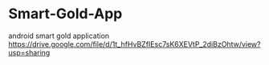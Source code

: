# Smart-Gold-App
android smart gold application
https://drive.google.com/file/d/1t_hfHvBZfIEsc7sK6XEVtP_2diBzOhtw/view?usp=sharing
